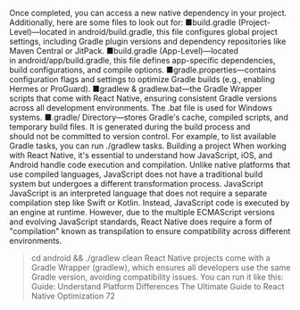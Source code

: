 Once completed, you can access a new native dependency in your project.
Additionally, here are some files to look out for:
 ■build.gradle (Project-Level)—located in android/build.gradle, this file configures 
global project settings, including Gradle plugin versions and dependency repositories 
like Maven Central or JitPack.
 ■build.gradle (App-Level)—located in android/app/build.gradle, this file defines 
app-specific dependencies, build configurations, and compile options.
 ■gradle.properties—contains configuration flags and settings to optimize Gradle 
builds (e.g., enabling Hermes or ProGuard).
 ■gradlew & gradlew.bat—the Gradle Wrapper scripts that come with React Native, 
ensuring consistent Gradle versions across all development environments. The .bat file 
is used for Windows systems.
 ■.gradle/ Directory—stores Gradle's cache, compiled scripts, and temporary build 
files. It is generated during the build process and should not be committed to version 
control.
For example, to list available Gradle tasks, you can run ./gradlew tasks.
Building a project
When working with React Native, it's essential to understand how JavaScript, iOS, and Android 
handle code execution and compilation. Unlike native platforms that use compiled languages, 
JavaScript does not have a traditional build system but undergoes a different transformation 
process.
JavaScript
JavaScript is an interpreted language that does not require a separate compilation step like 
Swift or Kotlin. Instead, JavaScript code is executed by an engine at runtime. However, due 
to the multiple ECMAScript versions and evolving JavaScript standards, React Native does 
require a form of  "compilation" known as transpilation to ensure compatibility across different 
environments.
> cd android && ./gradlew clean
React Native projects come with a Gradle Wrapper (gradlew), which ensures all developers 
use the same Gradle version, avoiding compatibility issues. You can run it like this:
Guide: Understand Platform Differences
The Ultimate Guide to React Native Optimization
72